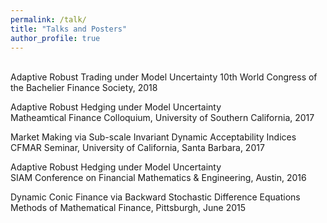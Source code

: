 ```yaml
---
permalink: /talk/
title: "Talks and Posters"
author_profile: true
---
```

<br>
Adaptive Robust Trading under Model Uncertainty  
10th World Congress of the Bachelier Finance Society, 2018

Adaptive Robust Hedging under Model Uncertainty  
Matheamtical Finance Colloquium, University of Southern California, 2017

Market Making via Sub-scale Invariant Dynamic Acceptability Indices  
CFMAR Seminar, University of California, Santa Barbara, 2017

Adaptive Robust Hedging under Model Uncertainty  
SIAM Conference on Financial Mathematics & Engineering, Austin, 2016

Dynamic Conic Finance via Backward Stochastic Difference Equations  
Methods of Mathematical Finance, Pittsburgh, June 2015
